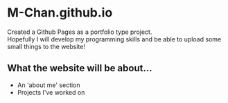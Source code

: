 # M-Chan.github.io

Created a Github Pages as a portfolio type project.\
Hopefully I will develop my programming skills and be able to upload some small things to the website!

## What the website will be about...
- An 'about me' section
- Projects I've worked on